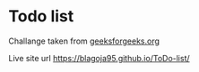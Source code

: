 # Todo list

Challange taken from [geeksforgeeks.org]('https://www.geeksforgeeks.org/')

Live site url
https://blagoja95.github.io/ToDo-list/
